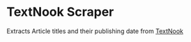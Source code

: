 # TextNook Scraper

Extracts Article titles and their publishing date from [TextNook](https://textnook.wordpress.com/)
